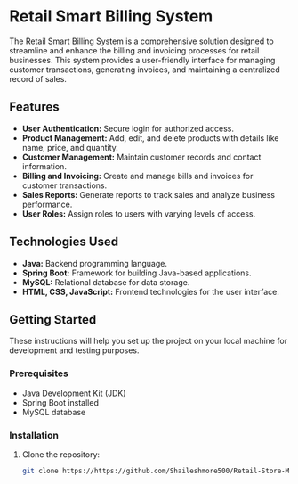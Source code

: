 # Retail Smart Billing System

The Retail Smart Billing System is a comprehensive solution designed to streamline and enhance the billing and invoicing processes for retail businesses. This system provides a user-friendly interface for managing customer transactions, generating invoices, and maintaining a centralized record of sales.

## Features

- **User Authentication:** Secure login for authorized access.
- **Product Management:** Add, edit, and delete products with details like name, price, and quantity.
- **Customer Management:** Maintain customer records and contact information.
- **Billing and Invoicing:** Create and manage bills and invoices for customer transactions.
- **Sales Reports:** Generate reports to track sales and analyze business performance.
- **User Roles:** Assign roles to users with varying levels of access.

## Technologies Used

- **Java:** Backend programming language.
- **Spring Boot:** Framework for building Java-based applications.
- **MySQL:** Relational database for data storage.
- **HTML, CSS, JavaScript:** Frontend technologies for the user interface.

## Getting Started

These instructions will help you set up the project on your local machine for development and testing purposes. 

### Prerequisites

- Java Development Kit (JDK)
- Spring Boot installed
- MySQL database

### Installation

1. Clone the repository:

   ```bash
   git clone https://https://github.com/Shaileshmore500/Retail-Store-Management-System
